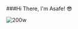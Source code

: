 ###Hi There, I'm Asafe! 😎<br>

![200w](https://github.com/user-attachments/assets/026293f0-f897-4fc2-a2cc-a29572843b9e)
